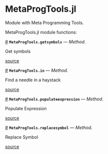 
<a id='MetaProgTools.jl'></a>

<a id='MetaProgTools.jl-1'></a>

# MetaProgTools.jl


Module with Meta Programming Tools.


MetaProgTools.jl module functions:

<a id='MetaProgTools.getsymbols-Tuple{Number}' href='#MetaProgTools.getsymbols-Tuple{Number}'>#</a>
**`MetaProgTools.getsymbols`** &mdash; *Method*.



Get symbols


<a target='_blank' href='https://github.com/madsjulia/MetaProgTools.jl/blob/c7bfdfb0ba215a2c1dd1516a7c85937f13a44823/src/MetaProgTools.jl#L42' class='documenter-source'>source</a><br>

<a id='MetaProgTools.in-Tuple{Any, Expr}' href='#MetaProgTools.in-Tuple{Any, Expr}'>#</a>
**`MetaProgTools.in`** &mdash; *Method*.



Find a needle in a haystack


<a target='_blank' href='https://github.com/madsjulia/MetaProgTools.jl/blob/c7bfdfb0ba215a2c1dd1516a7c85937f13a44823/src/MetaProgTools.jl#L135' class='documenter-source'>source</a><br>

<a id='MetaProgTools.populateexpression-Tuple{Symbol, AbstractDict}' href='#MetaProgTools.populateexpression-Tuple{Symbol, AbstractDict}'>#</a>
**`MetaProgTools.populateexpression`** &mdash; *Method*.



Populate Expression


<a target='_blank' href='https://github.com/madsjulia/MetaProgTools.jl/blob/c7bfdfb0ba215a2c1dd1516a7c85937f13a44823/src/MetaProgTools.jl#L68' class='documenter-source'>source</a><br>

<a id='MetaProgTools.replacesymbol-Tuple{Symbol, Symbol, Any}' href='#MetaProgTools.replacesymbol-Tuple{Symbol, Symbol, Any}'>#</a>
**`MetaProgTools.replacesymbol`** &mdash; *Method*.



Replace Symbol


<a target='_blank' href='https://github.com/madsjulia/MetaProgTools.jl/blob/c7bfdfb0ba215a2c1dd1516a7c85937f13a44823/src/MetaProgTools.jl#L100' class='documenter-source'>source</a><br>

